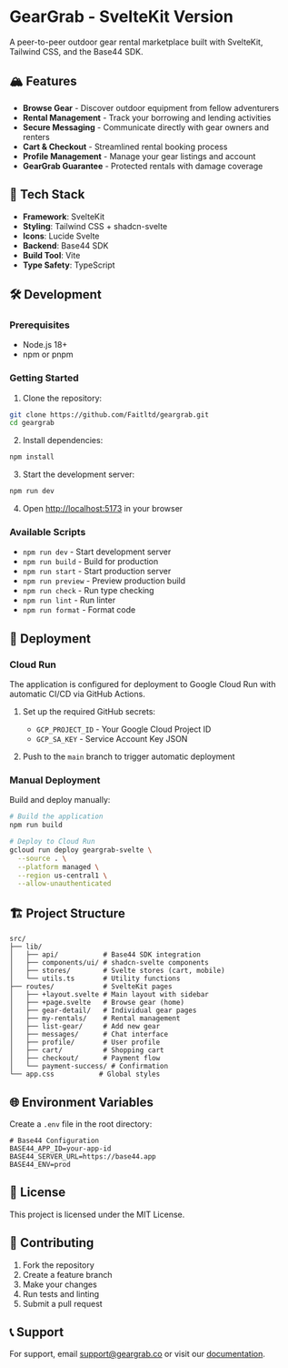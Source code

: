 # GearGrab - SvelteKit Version

A peer-to-peer outdoor gear rental marketplace built with SvelteKit, Tailwind CSS, and the Base44 SDK.

## 🏔️ Features

- **Browse Gear** - Discover outdoor equipment from fellow adventurers
- **Rental Management** - Track your borrowing and lending activities
- **Secure Messaging** - Communicate directly with gear owners and renters
- **Cart & Checkout** - Streamlined rental booking process
- **Profile Management** - Manage your gear listings and account
- **GearGrab Guarantee** - Protected rentals with damage coverage

## 🚀 Tech Stack

- **Framework**: SvelteKit
- **Styling**: Tailwind CSS + shadcn-svelte
- **Icons**: Lucide Svelte
- **Backend**: Base44 SDK
- **Build Tool**: Vite
- **Type Safety**: TypeScript

## 🛠️ Development

### Prerequisites

- Node.js 18+
- npm or pnpm

### Getting Started

1. Clone the repository:
```bash
git clone https://github.com/Faitltd/geargrab.git
cd geargrab
```

2. Install dependencies:
```bash
npm install
```

3. Start the development server:
```bash
npm run dev
```

4. Open [http://localhost:5173](http://localhost:5173) in your browser

### Available Scripts

- `npm run dev` - Start development server
- `npm run build` - Build for production
- `npm run start` - Start production server
- `npm run preview` - Preview production build
- `npm run check` - Run type checking
- `npm run lint` - Run linter
- `npm run format` - Format code

## 🚢 Deployment

### Cloud Run

The application is configured for deployment to Google Cloud Run with automatic CI/CD via GitHub Actions.

1. Set up the required GitHub secrets:
   - `GCP_PROJECT_ID` - Your Google Cloud Project ID
   - `GCP_SA_KEY` - Service Account Key JSON

2. Push to the `main` branch to trigger automatic deployment

### Manual Deployment

Build and deploy manually:

```bash
# Build the application
npm run build

# Deploy to Cloud Run
gcloud run deploy geargrab-svelte \
  --source . \
  --platform managed \
  --region us-central1 \
  --allow-unauthenticated
```

## 🏗️ Project Structure

```
src/
├── lib/
│   ├── api/           # Base44 SDK integration
│   ├── components/ui/ # shadcn-svelte components
│   ├── stores/        # Svelte stores (cart, mobile)
│   └── utils.ts       # Utility functions
├── routes/            # SvelteKit pages
│   ├── +layout.svelte # Main layout with sidebar
│   ├── +page.svelte   # Browse gear (home)
│   ├── gear-detail/   # Individual gear pages
│   ├── my-rentals/    # Rental management
│   ├── list-gear/     # Add new gear
│   ├── messages/      # Chat interface
│   ├── profile/       # User profile
│   ├── cart/          # Shopping cart
│   ├── checkout/      # Payment flow
│   └── payment-success/ # Confirmation
└── app.css           # Global styles
```

## 🌐 Environment Variables

Create a `.env` file in the root directory:

```env
# Base44 Configuration
BASE44_APP_ID=your-app-id
BASE44_SERVER_URL=https://base44.app
BASE44_ENV=prod
```

## 📝 License

This project is licensed under the MIT License.

## 🤝 Contributing

1. Fork the repository
2. Create a feature branch
3. Make your changes
4. Run tests and linting
5. Submit a pull request

## 📞 Support

For support, email support@geargrab.co or visit our [documentation](https://docs.geargrab.co).
